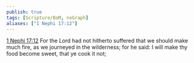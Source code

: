 ```yaml
---
publish: true
tags: [Scripture/BoM, noGraph]
aliases: ["1 Nephi 17:12"]
---
```

[1 Nephi 17:12](https://churchofjesuschrist.org/study/scriptures/bofm/1-ne/17?lang=eng&id=p12#p12) For the Lord had not hitherto suffered that we should make much fire, as we journeyed in the wilderness; for he said: I will make thy food become sweet, that ye cook it not;
